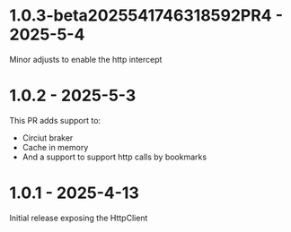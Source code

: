 # 1.0.3-beta2025541746318592PR4 - 2025-5-4

Minor adjusts to enable the http intercept


# 1.0.2 - 2025-5-3

This PR adds support to:
- Circiut braker
- Cache in memory
- And a support to support http calls by bookmarks


# 1.0.1 - 2025-4-13

Initial release exposing the HttpClient


